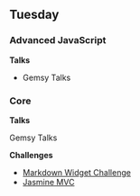 ## Tuesday
### Advanced JavaScript

**Talks**

- Gemsy Talks

### Core

**Talks**

Gemsy Talks

**Challenges**

- [Markdown Widget Challenge](../../../../markdown-widget-challenge)
- [Jasmine MVC](../../../../jasmine-mvc-challenge)
